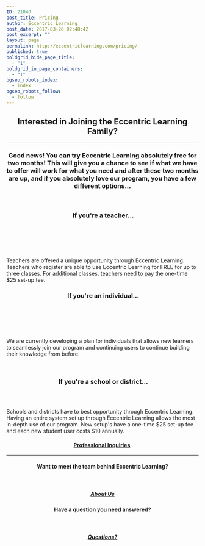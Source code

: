 ```yaml
---
ID: 21840
post_title: Pricing
author: Eccentric Learning
post_date: 2017-03-26 02:48:42
post_excerpt: ""
layout: page
permalink: http://eccentriclearning.com/pricing/
published: true
boldgrid_hide_page_title:
  - "1"
boldgrid_in_page_containers:
  - "1"
bgseo_robots_index:
  - index
bgseo_robots_follow:
  - follow
---
```

<div class="boldgrid-section">
<div class="container">
<div class="row" style="padding-bottom: 0px; padding-top: 0px;">
<div class="col-md-12 col-xs-12 col-sm-12">
<h2 style="text-align: center;">I<span style="text-transform: lowercase;">nterested in </span><span style="text-transform: uppercase;">J</span><span style="text-transform: lowercase;">oining the</span>
<span style="text-transform: uppercase;">E</span><span style="text-transform: lowercase;">ccentric </span><span style="text-transform: uppercase;">L</span><span style="text-transform: lowercase;">earning </span><span style="text-transform: uppercase;">F</span><span style="text-transform: lowercase;">amily?</span></h2>
<div class="row">
<div class="col-md-12 col-xs-12 col-sm-12">
<div>

<hr width="100%">

</div>
</div>
</div>
</div>
</div>
</div>
<div class="boldgrid-section">
<div class="container">
<div class="row" style="padding-bottom: 0px; padding-top: 0px;">
<div class="col-md-12 col-xs-12 col-sm-12"></div>
</div>
</div>
<div class="container">
<div class="row" style="padding-top: 0px;">
<div class="col-md-12 col-xs-12 col-sm-12">
<h3 style="text-align: center;">G<span style="text-transform: lowercase;">ood News! </span>Y<span style="text-transform: lowercase;">ou can try </span><span style="text-transform: uppercase;">E</span><span style="text-transform: lowercase;">ccentric </span><span style="text-transform: uppercase;">L</span><span style="text-transform: lowercase;">earning absolutely free for two months! </span><span style="text-transform: uppercase;">T</span><span style="text-transform: lowercase;">his will give you a chance to see if what we have to offer will work for what you need and after these two months are up, and if you absolutely love our program, you have a few different options...</span></h3>
&nbsp;

</div>
</div>
<div class="row">
<div class="col-md-4 col-xs-12 col-sm-12">
<h3 style="text-align: center;">&nbsp;I<span style="text-transform: lowercase;">f you're a teacher</span><span style="text-transform: lowercase;">...</span></h3>
<h5 style="text-align: center;">&nbsp;</h5>
<h5>&nbsp;</h5>
Teachers are offered a unique opportunity through Eccentric Learning. Teachers who register are able to use Eccentric Learning for FREE for up to three classes. For additional classes, teachers need to pay the one-time $25 set-up fee.

</div>
<div class="col-md-4 col-xs-12 col-sm-12">
<h3 style="text-align: center;">&nbsp;I<span style="text-transform: lowercase;">f you're an individual...</span></h3>
<h5 style="text-align: center;">&nbsp;</h5>
<h5 style="text-align: center;">&nbsp;</h5>
We are currently developing a plan for individuals that allows new learners to seamlessly join our program&nbsp;and continuing users to continue building their knowledge from before.

&nbsp;

</div>
<div class="col-md-4 col-xs-12 col-sm-12">
<h3 style="text-align: center;">&nbsp;I<span style="text-transform: lowercase;">f you're a school or district.</span><span style="text-transform: lowercase;">..</span></h3>
<h5 style="text-align: center;">&nbsp;</h5>
Schools and districts have to best opportunity through Eccentric Learning. Having an entire system set up through Eccentric Learning allows the most in-depth use of our program. New setup's have a one-time $25 set-up fee and each new student user costs $10 annually.&nbsp;

</div>
</div>
<div class="row">
<div class="col-md-12 col-xs-12 col-sm-12">
<h4 style="text-align: center;"><a class="button-primary" href="http://eccentriclearning.com/professional-inquiries/">Professional Inquiries</a>&nbsp;</h4>
</div>
</div>
<div class="row" style="padding-bottom: 0px; padding-top: 0px;">
<div class="col-md-12 col-xs-12 col-sm-12">
<div class="row">
<div class="col-md-12 col-xs-12 col-sm-12">
<div>

<hr width="100%">

</div>
</div>
</div>
</div>
</div>
<div class="row">
<div class="col-md-6 col-xs-12 col-sm-12">
<h4 style="text-align: center;">W<span style="text-transform: lowercase;">ant to meet the team behind </span><span style="text-transform: uppercase;">E</span><span style="text-transform: lowercase;">ccentric </span><span style="text-transform: uppercase;">L</span><span style="text-transform: lowercase;">earning?</span></h4>
&nbsp;
<h5 style="text-align: center;"><a class="button-primary" href="http://eccentriclearning.com/meet-the-team/">About Us</a></h5>
</div>
<div class="col-md-6 col-xs-12 col-sm-12">
<h4 style="text-align: center;">H<span style="text-transform: lowercase;">ave a question you need answered?</span></h4>
&nbsp;
<h5 style="text-align: center;"><a class="button-secondary" href="http://eccentriclearning.com/">Questions?</a></h5>
</div>
</div>
<div class="row">
<div class="col-md-12 col-xs-12 col-sm-12">

&nbsp;

</div>
</div>
</div>
</div>
</div>